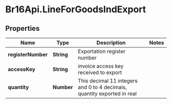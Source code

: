 # Br16Api.LineForGoodsIndExport

## Properties
Name | Type | Description | Notes
------------ | ------------- | ------------- | -------------
**registerNumber** | **String** | Exportation register number | 
**accessKey** | **String** | invoice access key received to export | 
**quantity** | **Number** | This decimal 11 integers and 0 to 4 decimals, quantity exported in real | 



